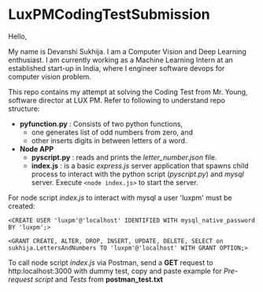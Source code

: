 # LuxPMCodingTestSubmission

Hello,

My name is Devanshi Sukhija. I am a Computer Vision and Deep Learning enthusiast. I am currently working as a Machine Learning Intern at an established start-up in India, where I engineer software devops for computer vision problem.

This repo contains my attempt at solving the Coding Test from Mr. Young, software director at LUX PM. Refer to following to understand repo structure:

* **pyfunction.py** : Consists of two python functions,
  * one generates list of odd numbers from zero, and
  * other inserts digits in between letters of a word.
* **Node APP**
  * **pyscript.py** : reads and prints the _letter_number.json_ file.  
  * **index.js** : is a basic _express.js_ server application that spawns child process to interact with the python script (_pyscript.py_) and _mysql_ server. Execute `<node index.js>` to start the server.

For node script _index.js_ to interact with mysql a user 'luxpm' must be created:

`<CREATE USER 'luxpm'@'localhost' IDENTIFIED WITH mysql_native_password BY 'luxpm';>`

`<GRANT CREATE, ALTER, DROP, INSERT, UPDATE, DELETE, SELECT on sukhija.LettersAndNumbers TO 'luxpm'@'localhost' WITH GRANT OPTION;>`

To call node script _index.js_ via Postman, send a **GET** request to http:localhost:3000 with dummy test, copy and paste example for _Pre-request script_ and _Tests_ from **postman_test.txt**









